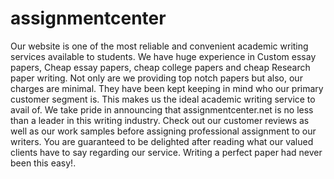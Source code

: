 # assignmentcenter
Our website is one of the most reliable and convenient academic writing services available to students. We have huge experience in Custom essay papers, Cheap essay papers, cheap college papers and cheap Research paper writing. Not only are we providing top notch papers but also, our charges are minimal. They have been kept keeping in mind who our primary customer segment is. This makes us the ideal academic writing service to avail of. We take pride in announcing that assignmentcenter.net is no less than a leader in this writing industry. Check out our customer reviews as well as our work samples before assigning professional assignment to our writers. You are guaranteed to be delighted after reading what our valued clients have to say regarding our service. Writing a perfect paper had never been this easy!.
